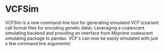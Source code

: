 # VCFSim
VCFSim is a new command-line tool for generating simulated VCF's(variant call format files for encoding genetic data). Leveraging a coalescent simulating backend and providing an interface from Msprime coalescent simulating package to pandas. VCF's can now be easily simulated with just a few command line arguments!
